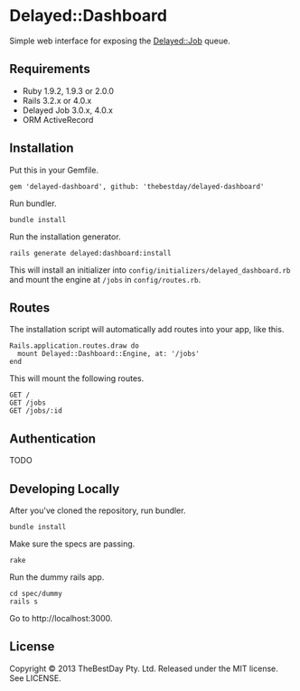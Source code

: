 # Delayed::Dashboard

Simple web interface for exposing the [Delayed::Job](https://github.com/collectiveidea/delayed_job) queue.

## Requirements

* Ruby 1.9.2, 1.9.3 or 2.0.0
* Rails 3.2.x or 4.0.x
* Delayed Job 3.0.x, 4.0.x
* ORM ActiveRecord

## Installation

Put this in your Gemfile.

    gem 'delayed-dashboard', github: 'thebestday/delayed-dashboard'

Run bundler.

    bundle install

Run the installation generator.

    rails generate delayed:dashboard:install

This will install an initializer into `config/initializers/delayed_dashboard.rb`
and mount the engine at `/jobs` in `config/routes.rb`.

## Routes

The installation script will automatically add routes into your app,
like this.

    Rails.application.routes.draw do
      mount Delayed::Dashboard::Engine, at: '/jobs'
    end

This will mount the following routes.

    GET /
    GET /jobs
    GET /jobs/:id

## Authentication

TODO

## Developing Locally

After you've cloned the repository, run bundler.

    bundle install

Make sure the specs are passing.

    rake

Run the dummy rails app.

    cd spec/dummy
    rails s

Go to http://localhost:3000.

## License

Copyright © 2013 TheBestDay Pty. Ltd. Released under the MIT license. See LICENSE.

